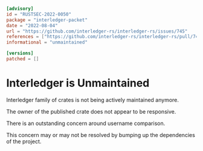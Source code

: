 ```toml
[advisory]
id = "RUSTSEC-2022-0050"
package = "interledger-packet"
date = "2022-08-04"
url = "https://github.com/interledger-rs/interledger-rs/issues/745"
references = ["https://github.com/interledger-rs/interledger-rs/pull/744"]
informational = "unmaintained"

[versions]
patched = []
```
# Interledger is Unmaintained

Interledger family of crates is not being actively maintained anymore.

The owner of the published crate does not appear to be responsive.

There is an outstanding concern around username comparison.

This concern may or may not be resolved by bumping up the dependencies of the project.
